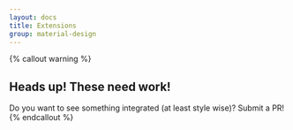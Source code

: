 ```yaml
---
layout: docs
title: Extensions
group: material-design
---
```


{% callout warning %}
## **Heads up! These need work!**
 
Do you want to see something integrated (at least style wise)? Submit a PR!
{% endcallout %}

